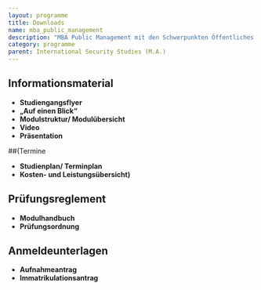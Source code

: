 ```yaml
---
layout: programme
title: Downloads
name: mba_public_management
description: "MBA Public Management mit den Schwerpunkten Öffentliches Controlling und Öffentliche Beschaffung"
category: programme
parent: International Security Studies (M.A.)
---
```



## Informationsmaterial

* **Studiengangsflyer**
* **„Auf einen Blick“**
* **Modulstruktur/ Modulübersicht**
* **Video**
* **Präsentation**

##(Termine

* **Studienplan/ Terminplan**
* **Kosten- und Leistungsübersicht)**

## Prüfungsreglement

* **Modulhandbuch**
* **Prüfungsordnung**

## Anmeldeunterlagen

* **Aufnahmeantrag**
* **Immatrikulationsantrag**
